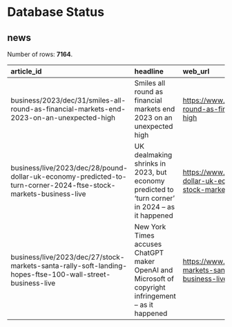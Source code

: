 # Database Status

## news

Number of rows: **7164**.

| article_id                                                                                                       | headline                                                                                             | web_url                                                                                                                                      | source   |
|:-----------------------------------------------------------------------------------------------------------------|:-----------------------------------------------------------------------------------------------------|:---------------------------------------------------------------------------------------------------------------------------------------------|:---------|
| business/2023/dec/31/smiles-all-round-as-financial-markets-end-2023-on-an-unexpected-high                        | Smiles all round as financial markets end 2023 on an unexpected high                                 | https://www.theguardian.com/business/2023/dec/31/smiles-all-round-as-financial-markets-end-2023-on-an-unexpected-high                        | TG       |
| business/live/2023/dec/28/pound-dollar-uk-economy-predicted-to-turn-corner-2024-ftse-stock-markets-business-live | UK dealmaking shrinks in 2023, but economy predicted to ‘turn corner’ in 2024 – as it happened       | https://www.theguardian.com/business/live/2023/dec/28/pound-dollar-uk-economy-predicted-to-turn-corner-2024-ftse-stock-markets-business-live | TG       |
| business/live/2023/dec/27/stock-markets-santa-rally-soft-landing-hopes-ftse-100-wall-street-business-live        | New York Times accuses ChatGPT maker OpenAI and Microsoft of copyright infringement – as it happened | https://www.theguardian.com/business/live/2023/dec/27/stock-markets-santa-rally-soft-landing-hopes-ftse-100-wall-street-business-live        | TG       |
